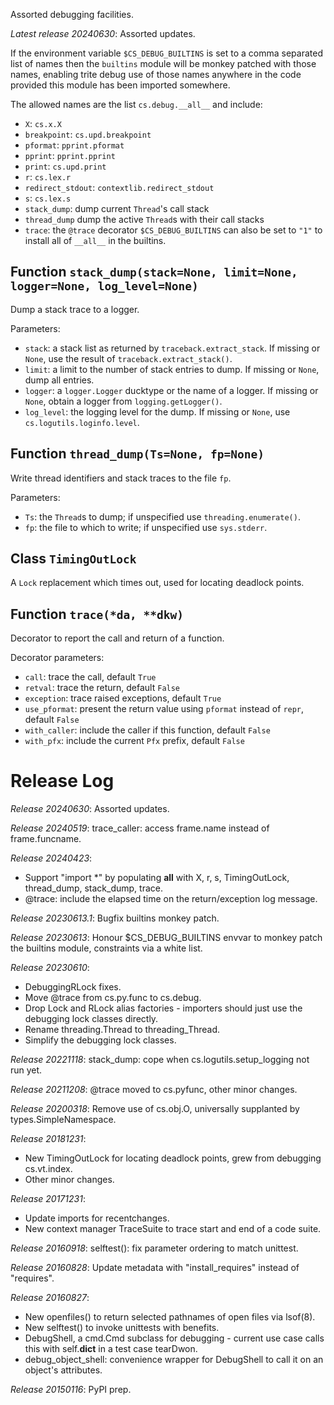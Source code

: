 Assorted debugging facilities.

*Latest release 20240630*:
Assorted updates.

If the environment variable `$CS_DEBUG_BUILTINS` is set to a comma
separated list of names then the `builtins` module will be monkey
patched with those names, enabling trite debug use of those names
anywhere in the code provided this module has been imported somewhere.

The allowed names are the list `cs.debug.__all__` and include:
* `X`: `cs.x.X`
* `breakpoint`: `cs.upd.breakpoint`
* `pformat`: `pprint.pformat`
* `pprint`: `pprint.pprint`
* `print`: `cs.upd.print`
* `r`: `cs.lex.r`
* `redirect_stdout`: `contextlib.redirect_stdout`
* `s`: `cs.lex.s`
* `stack_dump`: dump current `Thread`'s call stack
* `thread_dump` dump the active `Thread`s with their call stacks
* `trace`: the `@trace` decorator
`$CS_DEBUG_BUILTINS` can also be set to `"1"` to install all of
`__all__` in the builtins.

## Function `stack_dump(stack=None, limit=None, logger=None, log_level=None)`

Dump a stack trace to a logger.

Parameters:
* `stack`: a stack list as returned by `traceback.extract_stack`.
  If missing or `None`, use the result of `traceback.extract_stack()`.
* `limit`: a limit to the number of stack entries to dump.
  If missing or `None`, dump all entries.
* `logger`: a `logger.Logger` ducktype or the name of a logger.
  If missing or `None`, obtain a logger from `logging.getLogger()`.
* `log_level`: the logging level for the dump.
  If missing or `None`, use `cs.logutils.loginfo.level`.

## Function `thread_dump(Ts=None, fp=None)`

Write thread identifiers and stack traces to the file `fp`.

Parameters:
* `Ts`: the `Thread`s to dump; if unspecified use `threading.enumerate()`.
* `fp`: the file to which to write; if unspecified use `sys.stderr`.

## Class `TimingOutLock`

A `Lock` replacement which times out, used for locating deadlock points.

## Function `trace(*da, **dkw)`

Decorator to report the call and return of a function.

Decorator parameters:
* `call`: trace the call, default `True`
* `retval`: trace the return, default `False`
* `exception`: trace raised exceptions, default `True`
* `use_pformat`: present the return value using
  `pformat` instead of `repr`, default `False`
* `with_caller`: include the caller if this function, default `False`
* `with_pfx`: include the current `Pfx` prefix, default `False`

# Release Log



*Release 20240630*:
Assorted updates.

*Release 20240519*:
trace_caller: access frame.name instead of frame.funcname.

*Release 20240423*:
* Support "import *" by populating __all__ with X, r, s, TimingOutLock, thread_dump, stack_dump, trace.
* @trace: include the elapsed time on the return/exception log message.

*Release 20230613.1*:
Bugfix builtins monkey patch.

*Release 20230613*:
Honour $CS_DEBUG_BUILTINS envvar to monkey patch the builtins module, constraints via a white list.

*Release 20230610*:
* DebuggingRLock fixes.
* Move @trace from cs.py.func to cs.debug.
* Drop Lock and RLock alias factories - importers should just use the debugging lock classes directly.
* Rename threading.Thread to threading_Thread.
* Simplify the debugging lock classes.

*Release 20221118*:
stack_dump: cope when cs.logutils.setup_logging not run yet.

*Release 20211208*:
@trace moved to cs.pyfunc, other minor changes.

*Release 20200318*:
Remove use of cs.obj.O, universally supplanted by types.SimpleNamespace.

*Release 20181231*:
* New TimingOutLock for locating deadlock points, grew from debugging cs.vt.index.
* Other minor changes.

*Release 20171231*:
* Update imports for recentchanges.
* New context manager TraceSuite to trace start and end of a code suite.

*Release 20160918*:
selftest(): fix parameter ordering to match unittest.

*Release 20160828*:
Update metadata with "install_requires" instead of "requires".

*Release 20160827*:
* New openfiles() to return selected pathnames of open files via lsof(8).
* New selftest() to invoke unittests with benefits.
* DebugShell, a cmd.Cmd subclass for debugging - current use case calls this with self.__dict__ in a test case tearDwon.
* debug_object_shell: convenience wrapper for DebugShell to call it on an object's attributes.

*Release 20150116*:
PyPI prep.
